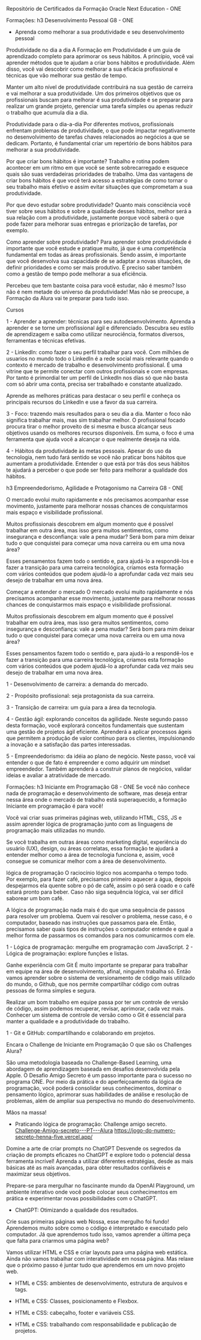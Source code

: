 Repositório de Certificados da Formação Oracle Next Education - ONE

Formações:
h3 Desenvolvimento Pessoal G8 - ONE
 - Aprenda como melhorar a sua produtividade e seu desenvolvimento pessoal

Produtividade no dia a dia
A Formação em Produtividade é um guia de aprendizado completo para aprimorar os seus hábitos. A princípio, você vai aprender métodos que te ajudam a criar bons hábitos e produtividade. Além disso, você vai descobrir como melhorar a sua eficácia profissional e técnicas que vão melhorar sua gestão de tempo.

Manter um alto nível de produtividade contribuirá na sua gestão de carreira e vai melhorar a sua produtividade. Um dos primeiros objetivos que os profissionais buscam para melhorar é sua produtividade é se preparar para realizar um grande projeto, gerenciar uma tarefa simples ou apenas reduzir o trabalho que acumula dia a dia.

Produtividade para o dia-a-dia
Por diferentes motivos, profissionais enfrentam problemas de produtividade, o que pode impactar negativamente no desenvolvimento de tarefas chaves relacionados ao negócios a que se dedicam. Portanto, é fundamental criar um repertório de bons hábitos para melhorar a sua produtividade.

Por que criar bons hábitos é importante?
Trabalho e rotina podem acontecer em um ritmo em que você se sente sobrecarregado e esquece quais são suas verdadeiras prioridades de trabalho. Uma das vantagens de criar bons hábitos é que você terá acesso a estratégias de como tornar o seu trabalho mais efetivo e assim evitar situações que comprometam a sua produtividade.

Por que devo estudar sobre produtividade?
Quanto mais consciência você tiver sobre seus hábitos e sobre a qualidade desses hábitos, melhor será a sua relação com a produtividade, justamente porque você saberá o que pode fazer para melhorar suas entregas e priorização de tarefas, por exemplo.

Como aprender sobre produtividade?
Para aprender sobre produtividade é importante que você estude e pratique muito, já que é uma competência fundamental em todas as áreas profissionais. Sendo assim, é importante que você desenvolva sua capacidade de se adaptar a novas situações, de definir prioridades e como ser mais produtivo. É preciso saber também como a gestão de tempo pode melhorar a sua eficiência.

Percebeu que tem bastante coisa para você estudar, não é mesmo? Isso não é nem metade do universo da produtividade! Mas não se preocupe, a Formação da Alura vai te preparar para tudo isso.

Cursos

1 - Aprender a aprender: técnicas para seu autodesenvolvimento.
Aprenda a aprender e se torne um profissional ágil e diferenciado. Descubra seu estilo de aprendizagem e saiba como utilizar neurociência, formatos diversos, ferramentas e técnicas efetivas.

2 - LinkedIn: como fazer o seu perfil trabalhar para você.
Com milhões de usuarios no mundo todo o LinkedIn é a rede social mais relevante quando o contexto é mercado de trabalho e desenvolvimento profissional. É uma vitrine que te permite conectar com outros profissionais e com empresas. Por tanto é primordial ter um perfil de LinkedIn nos días só que não basta com só abrir uma conta, precisa ser trabalhado e constante atualizado.

Aprende as melhores práticas para destacar o seu perfil e conheça os principais recursos do LinkedIn e use a favor da sua carreira.

3 - Foco: trazendo mais resultados para o seu dia a dia.
Manter o foco não significa trabalhar mais, mas sim trabalhar melhor. O profissional focado procura tirar o melhor proveito de si mesma e busca alcançar seus objetivos usando os melhores recursos disponíveis. Em suma, o foco é uma ferramenta que ajuda você a alcançar o que realmente deseja na vida.

4 - Hábitos da produtividade às metas pessoais.
Apesar do uso da tecnologia, nem tudo fará sentido se você não praticar bons hábitos que aumentam a produtividade. Entender o que está por trás dos seus hábitos te ajudará a perceber o que pode ser feito para melhorar a qualidade dos hábitos.

h3 Empreendedorismo, Agilidade e Protagonismo na Carreira G8 - ONE

O mercado evolui muito rapidamente e nós precisamos acompanhar esse movimento, justamente para melhorar nossas chances de conquistarmos mais espaço e visibilidade profissional.

Muitos profissionais descobrem em algum momento que é possível trabalhar em outra área, mas isso gera muitos sentimentos, como insegurança e desconfiança: vale a pena mudar? Será bom para mim deixar tudo o que conquistei para começar uma nova carreira ou em uma nova área?

Esses pensamentos fazem todo o sentido e, para ajudá-lo a respondê-los e fazer a transição para uma carreira tecnológica, criamos esta formação com vários conteúdos que podem ajudá-lo a aprofundar cada vez mais seu desejo de trabalhar em uma nova área.

Começar a entender o mercado
O mercado evolui muito rapidamente e nós precisamos acompanhar esse movimento, justamente para melhorar nossas chances de conquistarmos mais espaço e visibilidade profissional.

Muitos profissionais descobrem em algum momento que é possível trabalhar em outra área, mas isso gera muitos sentimentos, como insegurança e desconfiança: vale a pena mudar? Será bom para mim deixar tudo o que conquistei para começar uma nova carreira ou em uma nova área?

Esses pensamentos fazem todo o sentido e, para ajudá-lo a respondê-los e fazer a transição para uma carreira tecnológica, criamos esta formação com vários conteúdos que podem ajudá-lo a aprofundar cada vez mais seu desejo de trabalhar em uma nova área.

1 - Desenvolvimento de carreira: a demanda do mercado.

2 - Propósito profissional: seja protagonista da sua carreira.

3 - Transição de carreira: um guia para a área da tecnologia.

4 - Gestão ágil: explorando conceitos da agilidade.
Neste segundo passo desta formação, você explorará conceitos fundamentais que sustentam uma gestão de projetos ágil eficiente. Aprenderá a aplicar processos ágeis que permitem a produção de valor contínuo para os clientes, impulsionando a inovação e a satisfação das partes interessadas.

5 - Empreendedorismo: da idéia ao plano de negócio.
Neste passo, você vai entender o que de fato é empreender e como adquirir um mindset empreendedor. Também aprenderá a construir planos de negócios, validar ideias e avaliar a atratividade de mercado.

Formações:
h3 Iniciante em Programação G8 - ONE
Se você não conhece nada de programação e desenvolvimento de software, mas deseja entrar nessa área onde o mercado de trabalho está superaquecido, a formação Iniciante em programação é para você!

Você vai criar suas primeiras páginas web, utilizando HTML, CSS, JS e assim aprender lógica de programação junto com as linguagens de programação mais utilizadas no mundo.

Se você trabalha em outras áreas como marketing digital, experiência do usuário (UX), design, ou áreas correlatas, essa formação te ajudará a entender melhor como a área de tecnologia funciona e, assim, você consegue se comunicar melhor com a área de desenvolvimento.

lógica de programação
O raciocínio lógico nos acompanha o tempo todo. Por exemplo, para fazer café, precisamos primeiro aquecer a água, depois despejarmos ela quente sobre o pó de café, assim o pó será coado e o café estará pronto para beber. Caso não siga sequência lógica, vai ser difícil saborear um bom café.

A lógica de programação nada mais é do que uma sequência de passos para resolver um problema. Quem vai resolver o problema, nesse caso, é o computador, baseado nas instruções que passamos para ele. Então, precisamos saber quais tipos de instruções o computador entende e qual a melhor forma de passarmos os comandos para nos comunicarmos com ele.

1 - Lógica de programação: mergulhe em programação com JavaScript.
2 - Lógica de programação: explore funções e listas.

Ganhe experiência com Git
É muito importante se preparar para trabalhar em equipe na área de desenvolvimento, afinal, ninguém trabalha só. Então vamos aprender sobre o sistema de versionamento de código mais utilizado do mundo, o Github, que nos permite compartilhar código com outras pessoas de forma simples e segura.

Realizar um bom trabalho em equipe passa por ter um controle de versão de código, assim podemos recuperar, revisar, aprimorar, cada vez mais. Conhecer um sistema de controle de versão como o Git é essencial para manter a qualidade e a produtividade do trabalho.

1 - Git e GitHub: compartilhando e colaborando em projetos.

Encara o Challenge de Iniciante em Programação
O que são os Challenges Alura?

São uma metodologia baseada no Challenge-Based Learning, uma abordagem de aprendizagem baseada em desafios desenvolvida pela Apple. O Desafio Amigo Secreto é um passo importante para o sucesso no programa ONE. Por meio da prática e do aperfeiçoamento da lógica de programação, você poderá consolidar seus conhecimentos, dominar o pensamento lógico, aprimorar suas habilidades de análise e resolução de problemas, além de ampliar sua perspectiva no mundo do desenvolvimento.

Mãos na massa!
- Praticando lógica de programação: Challenge amigo secreto.
  <a href=“https://github.com/aguinaldo1/Challenge-Amigo-secreto---PT---Alura“>Challenge-Amigo-secreto---PT---Alura</a>
  https://jogo-do-numero-secreto-henna-five.vercel.app/


Domine a arte de criar prompts no ChatGPT
Desvende os segredos da criação de prompts eficazes no ChatGPT e explore todo o potencial dessa ferramenta incrível! Aprenda a utilizar diferentes estratégias, desde as mais básicas até as mais avançadas, para obter resultados confiáveis e maximizar seus objetivos.

Prepare-se para mergulhar no fascinante mundo da OpenAI Playground, um ambiente interativo onde você pode colocar seus conhecimentos em prática e experimentar novas possibilidades com o ChatGPT.

- ChatGPT: Otimizando a qualidade dos resultados.

Crie suas primeiras páginas web
Nossa, esse mergulho foi fundo! Aprendemos muito sobre como o código é interpretado e executado pelo computador. Já que aprendemos tudo isso, vamos aprender a última peça que falta para criarmos uma página web?

Vamos utilizar HTML e CSS e criar layouts para uma página web estática. Ainda não vamos trabalhar com interatividade em nossa página. Mas relaxe que o próximo passo é juntar tudo que aprendemos em um novo projeto web.

- HTML e CSS: ambientes de desenvolvimento, estrutura de arquivos e tags.

- HTML e CSS: Classes, posicionamento e Flexbox.

- HTML e CSS: cabeçalho, footer e variáveis CSS.

- HTML e CSS: trabalhando com responsabilidade e publicação de projetos.
